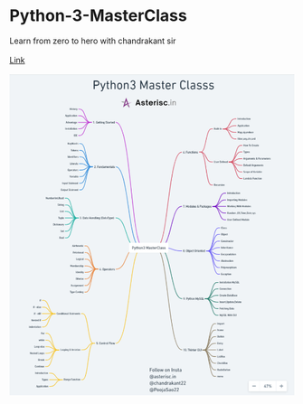 # Python-3-MasterClass
Learn from zero to hero with chandrakant sir <br/><br/>
<a href="https://whimsical.com/python3-masterclass-syllabus-76RLyLARQDba85tTBXtiiw">Link</a><br/><br/>
![Screenshoot](ss.png)
